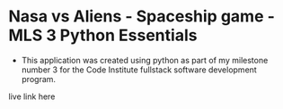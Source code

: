 # Nasa vs Aliens - Spaceship game - MLS 3 Python Essentials

-   This application was created using python as part of my milestone number 3 for the Code Institute fullstack software development program.

live link here
